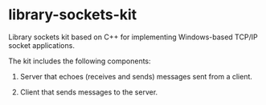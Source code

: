 library-sockets-kit
===================

Library sockets kit based on C++ for implementing Windows-based TCP/IP socket applications.

The kit includes the following components: 

1) Server that echoes (receives and sends) messages sent from a client.

2) Client that sends messages to the server.